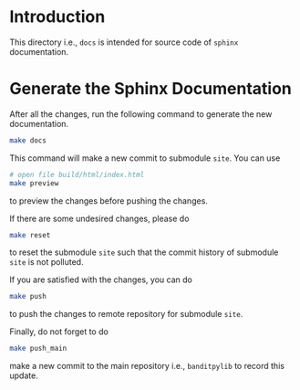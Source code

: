 # Introduction

This directory i.e., `docs` is intended for source code of `sphinx` documentation.

# Generate the Sphinx Documentation

After all the changes, run the following command to generate the new documentation.

```bash
make docs
```

This command will make a new commit to submodule `site`. You can use 

```bash
# open file build/html/index.html
make preview
```

to preview the changes before pushing the changes. 

If there are some undesired changes, please do 

```bash
make reset
```

to reset the submodule `site` such that the commit history of submodule `site` is not polluted.

If you are satisfied with the changes, you can do 

```bash
make push
```

to push the changes to remote repository for submodule `site`.

Finally, do not forget to do

```bash
make push_main
```

make a new commit to the main repository i.e., `banditpylib` to record this update.
